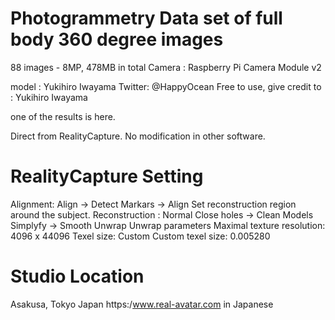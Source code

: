 
# Photogrammetry Data set of full body 360 degree images

88 images - 8MP, 478MB in total
Camera : Raspberry Pi Camera Module v2 

model : Yukihiro Iwayama  Twitter: @HappyOcean
Free to use, give credit to : Yukihiro Iwayama

one of the results is here.

Direct from RealityCapture. No modification in other software.

# RealityCapture Setting
Alignment: Align -> Detect Markars -> Align
Set reconstruction region around the subject.
Reconstruction : Normal
Close holes -> Clean Models
Simplyfy -> Smooth
Unwrap
Unwrap parameters
Maximal texture resolution: 4096 x 44096
Texel size: Custom
Custom texel size: 0.005280


# Studio Location 
Asakusa, Tokyo Japan
https:/www.real-avatar.com in Japanese
